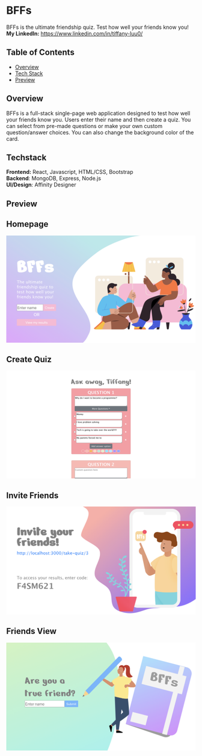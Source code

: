 # BFFs
BFFs is the ultimate friendship quiz. Test how well
your friends know you!<br/>
**My LinkedIn:** https://www.linkedin.com/in/tiffany-luu0/ <br/>

## Table of Contents
* [Overview](#overview)
* [Tech Stack](#techstack)
* [Preview](#preview)

## Overview
BFFs is a full-stack single-page web application designed
to test how well your friends know you. Users enter their
name and then create a quiz. You can select from pre-made
questions or make your own custom question/answer choices. You can also change the background color of the card. <br/>

## Techstack
**Frontend:** React, Javascript, HTML/CSS, Bootstrap <br/>
**Backend**: MongoDB, Express, Node.js  <br/> 
**UI/Design**: Affinity Designer

## Preview
## Homepage
![Homepage](./client/src/images/for_README/homepage.png)

## Create Quiz 
![CreateQuiz](./client/src/images/for_README/create_quiz.png)

## Invite Friends
![Invite](./client/src/images/for_README/invite.png)

## Friends View
![FriendsView](./client/src/images/for_README/friends_view.png)

